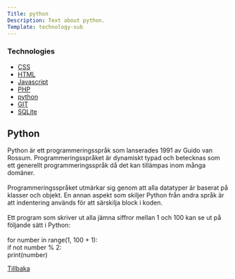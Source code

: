 ```yaml
---
Title: python
Description: Text about python.
Template: technology-sub
---
```


<div class="flex-one">
    <h3>Technologies</h3>
    <ul>
    <li><a href="css">CSS</a></li>
    <li><a href="html">HTML</a></li>
    <li><a href="javascript">Javascript</a></li>
    <li><a href="php">PHP</a></li>
    <li><a href="python">python</a></li>
    <li><a href="git">GIT</a></li>
    <li><a href="sqlite">SQLite</a></li>
    </ul>
</div>

<div class="flex-two">
    <h2>Python</h2>
    <p>Python är ett programmeringsspråk som lanserades 1991 av Guido van Rossum. Programmeringsspråket är dynamiskt typad och betecknas som ett generellt programmeringsspråk då det kan tillämpas inom många domäner.<br><br>
    Programmeringsspråket utmärkar sig genom att alla datatyper är baserat på klasser och objekt. En annan aspekt som skiljer Python från andra språk är att indentering används för att särskilja block i koden.<br><br>
    Ett program som skriver ut alla jämna siffror mellan 1 och 100 kan se ut på följande sätt i Python:<br><br>
    for number in range(1, 100 + 1):<br>
    if not number % 2:<br>
        print(number)<br>
    </p>
    <a href="%base_url%?/technology">Tillbaka</a></td>
</div>


